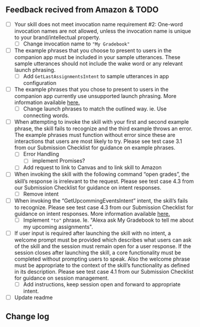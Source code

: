 ## Feedback recived from Amazon & TODO
- [ ] Your skill does not meet invocation name requirement #2: One-word invocation names are not allowed, unless the invocation name is unique to your brand/intellectual property.  
    - [ ] Change invocation name to `"My Gradebook"`
- [ ] The example phrases that you choose to present to users in the companion app must be included in your sample utterances. These sample utterances should not include the wake word or any relevant launch phrasing.
    - [ ] Add `GetLastAssignmentsIntent` to sample utterances in app configuration 
- [ ] The example phrases that you chose to present to users in the companion app currently use unsupported launch phrasing. More information available [here.](https://developer.amazon.com/public/solutions/alexa/alexa-skills-kit/docs/supported-phrases-to-begin-a-conversation?ref_=pe_679090_102923190)
    - [ ] Change launch phrases to match the outlined way. ie. Use connecting words. 
- [ ] When attempting to invoke the skill with your first and second example phrase, the skill fails to recognize and the third example throws an error.  The example phrases must function without error since these are interactions that users are most likely to try.  Please see test case 3.1 from our Submission Checklist for guidance on example phrases.
    - [ ] Error Handling
        - [ ] implement Promises?
    - [ ] Add request to link to Canvas and to link skill to Amazon
- [ ] When invoking the skill with the following command “open grades”, the skill’s response is irrelevant to the request.  Please see test case 4.3 from our Submission Checklist for guidance on intent responses.
    - [ ] Remove intent
- [ ] When invoking the “GetUpcommingEventsIntent” intent, the skill’s fails to recognize.  Please see test case 4.3 from our Submission Checklist for guidance on intent responses. More information available [here.](https://developer.amazon.com/public/solutions/alexa/alexa-skills-kit/docs/alexa-skills-kit-voice-interface-and-user-experience-testing?ref_=pe_679090_102923190#intent-response-design)
    - [ ] Implement `"to"` phrase. Ie. "Alexa ask My Gradebook to tell me about my upcoming assignments".
- [ ] If user input is required after launching the skill with no intent, a welcome prompt must be provided which describes what users can ask of the skill and the session must remain open for a user response. If the session closes after launching the skill, a core functionality must be completed without prompting users to speak. Also the welcome phrase must be appropriate to the context of the skill’s functionality as defined in its description. Please see test case 4.1 from our Submission Checklist for guidance on session management.
    - [ ] Add instructions, keep session open and forward to appropriate intent. 
- [ ] Update readme
   
## Change log	
